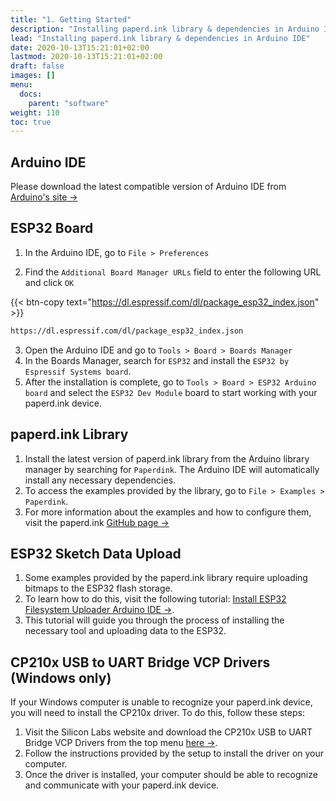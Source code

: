```yaml
---
title: "1. Getting Started"
description: "Installing paperd.ink library & dependencies in Arduino IDE"
lead: "Installing paperd.ink library & dependencies in Arduino IDE"
date: 2020-10-13T15:21:01+02:00
lastmod: 2020-10-13T15:21:01+02:00
draft: false
images: []
menu:
  docs:
    parent: "software"
weight: 110
toc: true
---
```


## Arduino IDE

Please download the latest compatible version of Arduino IDE from [Arduino's site →](https://www.arduino.cc/en/software)

## ESP32 Board
1. In the Arduino IDE, go to `File > Preferences`

2. Find the `Additional Board Manager URLs` field to enter the following URL and click `OK`

{{< btn-copy text="https://dl.espressif.com/dl/package_esp32_index.json" >}}
```bash
https://dl.espressif.com/dl/package_esp32_index.json
```
3. Open the Arduino IDE and go to `Tools > Board > Boards Manager` 
4. In the Boards Manager, search for `ESP32` and install the `ESP32 by Espressif Systems board`.
5. After the installation is complete, go to `Tools > Board > ESP32 Arduino board` and select the `ESP32 Dev Module` board to start working with your paperd.ink device.


## paperd.ink Library
1. Install the latest version of paperd.ink library from the Arduino library manager by searching for `Paperdink`. The Arduino IDE will automatically install any necessary dependencies.
2. To access the examples provided by the library, go to `File > Examples > Paperdink`.
3. For more information about the examples and how to configure them, visit the paperd.ink [GitHub page →](https://github.com/paperdink/PaperdInk-Library/tree/main/examples)


## ESP32 Sketch Data Upload
1. Some examples provided by the paperd.ink library require uploading bitmaps to the ESP32 flash storage.
2. To learn how to do this, visit the following tutorial: [Install ESP32 Filesystem Uploader Arduino IDE →](https://randomnerdtutorials.com/install-esp32-filesystem-uploader-arduino-ide/). 
3. This tutorial will guide you through the process of installing the necessary tool and uploading data to the ESP32.


## CP210x USB to UART Bridge VCP Drivers (Windows only)

If your Windows computer is unable to recognize your paperd.ink device, you will need to install the CP210x driver. To do this, follow these steps:

1. Visit the Silicon Labs website and download the CP210x USB to UART Bridge VCP Drivers from the top menu [here →](https://www.silabs.com/developers/usb-to-uart-bridge-vcp-drivers).
2. Follow the instructions provided by the setup to install the driver on your computer.
3. Once the driver is installed, your computer should be able to recognize and communicate with your paperd.ink device.
